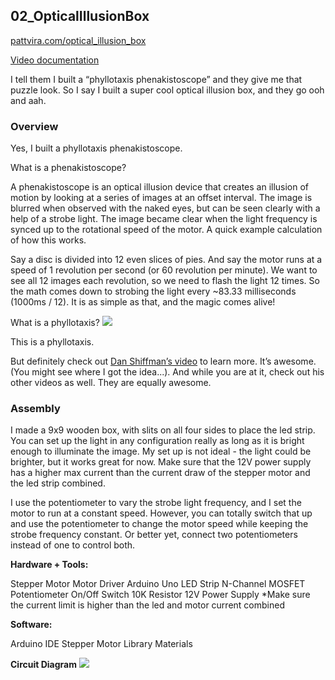 ## 02_OpticalIllusionBox
[pattvira.com/optical_illusion_box](http://pattvira.com/optical_illusion_box)

[Video documentation](https://youtu.be/s-N7QZBRejU)

I tell them I built a “phyllotaxis phenakistoscope” and they give me that puzzle look. So I say I built a super cool optical illusion box, and they go ooh and aah. 

### Overview

Yes, I built a phyllotaxis phenakistoscope. 

What is a phenakistoscope? 

A phenakistoscope is an optical illusion device that creates an illusion of motion by looking at a series of images at an offset interval. The image is blurred when observed with the naked eyes, but can be seen clearly with a help of a strobe light. The image became clear when the light frequency is synced up to the rotational speed of the motor. A quick example calculation of how this works. 

Say a disc is divided into 12 even slices of pies. And say the motor runs at a speed of 1 revolution per second (or 60 revolution per minute). We want to see all 12 images each revolution, so we need to flash the light 12 times.  So the math comes down to strobing the light every ~83.33 milliseconds (1000ms / 12). It is as simple as that, and the magic comes alive!

What is a phyllotaxis? 
![]({{site.baseurl}}//phyllotaxis.png)

This is a phyllotaxis.

But definitely check out [Dan Shiffman’s video](https://www.youtube.com/watch?v=KWoJgHFYWxY) to learn more. It’s awesome. (You might see where I got the idea...). And while you are at it, check out his other videos as well. They are equally awesome. 

### Assembly

I made a 9x9 wooden box, with slits on all four sides to place the led strip. You can set up the light in any configuration really as long as it is bright enough to illuminate the image. My set up is not ideal - the light could be brighter, but it works great for now. Make sure that the 12V power supply has a higher max current than the current draw of the stepper motor and the led strip combined. 

I use the potentiometer to vary the strobe light frequency, and I set the motor to run at a constant speed. However, you can totally switch that up and use the potentiometer to change the motor speed while keeping the strobe frequency constant. Or better yet, connect two potentiometers instead of one to control both. 
 
**Hardware + Tools:** 

Stepper Motor
Motor Driver
Arduino Uno 
LED Strip 
N-Channel MOSFET
Potentiometer
On/Off Switch
10K Resistor
12V Power Supply  *Make sure the current limit is higher than the led and motor current combined 

**Software:**

Arduino IDE
Stepper Motor Library
Materials

**Circuit Diagram**
![]({{site.baseurl}}//circuit_diagram.png)
